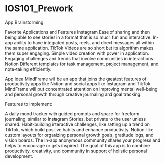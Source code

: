 # IOS101_Prework

App Brainstorming

Favorite Applications and Features
Instagram
Ease of sharing and then being able to see stories in a format that is so much fun and interactive.
In-app ability to have integrated posts, reels, and direct messages all within the same application.
TikTok
Videos are so short but its algorithm makes them super engaging. Simple video creation with power in application.
Engaging challenges and trends that involve communities in interactions.
Notion
Different templates for task management, project management, and note-taking efficiently.

App Idea
MindFrame will be an app that joins the greatest features of productivity apps like Notion and social apps like Instagram and TikTok. MindFrame will put concentrated attention on improving mental well-being and personal growth through creative journaling and goal tracking.

Features to implement:

A daily mood tracker with guided prompts and space for freeform journaling, similar to Instagram Stories, but private to the user unless shared.
Habit-building interactive challenges, like setting up a trend on TikTok, which build positive habits and enhance productivity. Notion-like custom layouts for organizing personal growth goals, gratitude logs, and vision boards. The in-app anonymous community shares your progress and helps to encourage or gets inspired. The goal of this app is to combine productivity, creativity, and community in support of holistic personal development.
